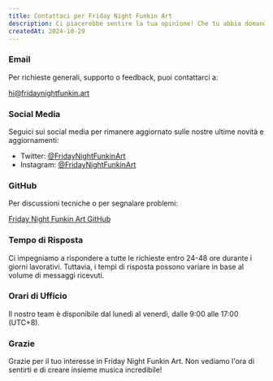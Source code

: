 ```yaml
---
title: Contattaci per Friday Night Funkin Art
description: Ci piacerebbe sentire la tua opinione! Che tu abbia domande, feedback o voglia semplicemente dire ciao, non esitare a contattarci utilizzando uno dei metodi seguenti.
createdAt: 2024-10-29
---
```


### Email

Per richieste generali, supporto o feedback, puoi contattarci a:

[hi@fridaynightfunkin.art](mailto:hi@fridaynightfunkin.art)

### Social Media

Seguici sui social media per rimanere aggiornato sulle nostre ultime novità e aggiornamenti:

- Twitter: [@FridayNightFunkinArt](https://twitter.com/friday-night-funkin-art)
- Instagram: [@FridayNightFunkinArt](https://instagram.com/friday-night-funkin-art)

### GitHub

Per discussioni tecniche o per segnalare problemi:

[Friday Night Funkin Art GitHub](https://github.com/ZissyW/friday-night-funkin-art)

### Tempo di Risposta

Ci impegniamo a rispondere a tutte le richieste entro 24-48 ore durante i giorni lavorativi. Tuttavia, i tempi di risposta possono variare in base al volume di messaggi ricevuti.

### Orari di Ufficio

Il nostro team è disponibile dal lunedì al venerdì, dalle 9:00 alle 17:00 (UTC+8).

### Grazie

Grazie per il tuo interesse in Friday Night Funkin Art. Non vediamo l'ora di sentirti e di creare insieme musica incredibile! 